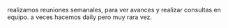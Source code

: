 realizamos reuniones semanales, para ver avances y realizar consultas en equipo.
a veces hacemos daily pero muy rara vez.
